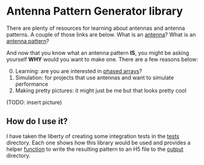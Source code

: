 # Antenna Pattern Generator library

There are plenty of resources for learning about antennas and antenna
patterns. A couple of those links are below.
What is an [antenna](https://en.wikipedia.org/wiki/Antenna_(radio))?
What is an [antenna pattern](https://en.wikipedia.org/wiki/Radiation_pattern)?

And now that you know what an antenna pattern __IS__, you might be
asking yourself __WHY__ would you want to make one. There are a few
reasons below:

0. Learning: are you are interested in [phased arrays](https://en.wikipedia.org/wiki/Phased_array)?
0. Simulation: for projects that use antennas and want to simulate performance
0. Making pretty pictures: it might just be me but that looks pretty cool

(TODO: insert picture)

## How do I use it?

I have taken the liberty of creating some integration tests in the
[tests](tests/) directory. Each one shows how this library would be used
and provides a helper [function](tests/support/mod.rs) to write the
resulting pattern to an H5 file to the [output](tests/output/)
directory.
